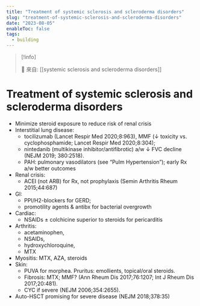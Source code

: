 ```yaml
---
title: "Treatment of systemic sclerosis and scleroderma disorders"
slug: "treatment-of-systemic-sclerosis-and-scleroderma-disorders"
date: "2023-08-05"
enableToc: false
tags:
  - building
---
```


> [!info]
>
> 🌱 來自: [[systemic sclerosis and scleroderma disorders]]

# Treatment of systemic sclerosis and scleroderma disorders

- Minimize steroid exposure to reduce risk of renal crisis
- Interstitial lung disease:
  - tocilizumab (Lancet Respir Med 2020;8:963), MMF (↓ toxicity vs. cyclophosphamide; Lancet Respir Med 2020;8:304);
  - nintedanib (multikinase inhibitor/antifibrotic) a/w ↓ FVC decline (NEJM 2019; 380:2518).
  - PAH: pulmonary vasodilators (see “Pulm Hypertension”); early Rx a/w better outcomes
- Renal crisis:
  - ACEI (not ARB) for Rx, not prophylaxis (Semin Arthritis Rheum 2015;44:687)
- GI:
  - PPI/H2-blockers for GERD;
  - promotility agents & antibx for bacterial overgrowth
- Cardiac:
  - NSAIDs ± colchicine superior to steroids for pericarditis
- Arthritis:
  - acetaminophen,
  - NSAIDs,
  - hydroxychloroquine,
  - MTX
- Myositis: MTX, AZA, steroids
- Skin:
  - PUVA for morphea. Pruritus: emollients, topical/oral steroids.
  - Fibrosis: MTX; MMF? (Ann Rheum Dis 2017;76:1207; Int J Rheum Dis 2017;20:481).
  - CYC if severe (NEJM 2006;354:2655).
- Auto-HSCT promising for severe disease (NEJM 2018;378:35)
